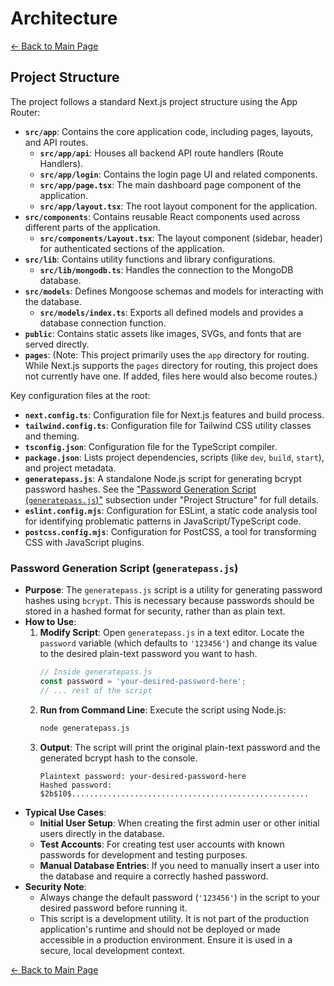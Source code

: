 # Architecture

[← Back to Main Page](../../../index.md)
## Project Structure

The project follows a standard Next.js project structure using the App Router:

- **`src/app`**: Contains the core application code, including pages, layouts, and API routes.
  - **`src/app/api`**: Houses all backend API route handlers (Route Handlers).
  - **`src/app/login`**: Contains the login page UI and related components.
  - **`src/app/page.tsx`**: The main dashboard page component of the application.
  - **`src/app/layout.tsx`**: The root layout component for the application.
- **`src/components`**: Contains reusable React components used across different parts of the application.
  - **`src/components/Layout.tsx`**: The layout component (sidebar, header) for authenticated sections of the application.
- **`src/lib`**: Contains utility functions and library configurations.
  - **`src/lib/mongodb.ts`**: Handles the connection to the MongoDB database.
- **`src/models`**: Defines Mongoose schemas and models for interacting with the database.
  - **`src/models/index.ts`**: Exports all defined models and provides a database connection function.
- **`public`**: Contains static assets like images, SVGs, and fonts that are served directly.
- **`pages`**: (Note: This project primarily uses the `app` directory for routing. While Next.js supports the `pages` directory for routing, this project does not currently have one. If added, files here would also become routes.)

Key configuration files at the root:

- **`next.config.ts`**: Configuration file for Next.js features and build process.
- **`tailwind.config.ts`**: Configuration file for Tailwind CSS utility classes and theming.
- **`tsconfig.json`**: Configuration file for the TypeScript compiler.
- **`package.json`**: Lists project dependencies, scripts (like `dev`, `build`, `start`), and project metadata.
- **`generatepass.js`**: A standalone Node.js script for generating bcrypt password hashes. See the ["Password Generation Script (`generatepass.js`)"](#password-generation-script-generatepassjs) subsection under "Project Structure" for full details.
- **`eslint.config.mjs`**: Configuration for ESLint, a static code analysis tool for identifying problematic patterns in JavaScript/TypeScript code.
- **`postcss.config.mjs`**: Configuration for PostCSS, a tool for transforming CSS with JavaScript plugins.

### Password Generation Script (`generatepass.js`)

-   **Purpose**: The `generatepass.js` script is a utility for generating password hashes using `bcrypt`. This is necessary because passwords should be stored in a hashed format for security, rather than as plain text.
-   **How to Use**:
    1.  **Modify Script**: Open `generatepass.js` in a text editor. Locate the `password` variable (which defaults to `'123456'`) and change its value to the desired plain-text password you want to hash.
        ```javascript
        // Inside generatepass.js
        const password = 'your-desired-password-here';
        // ... rest of the script
        ```
    2.  **Run from Command Line**: Execute the script using Node.js:
        ```bash
        node generatepass.js
        ```
    3.  **Output**: The script will print the original plain-text password and the generated bcrypt hash to the console.
        ```
        Plaintext password: your-desired-password-here
        Hashed password: $2b$10$.....................................................
        ```
-   **Typical Use Cases**:
    -   **Initial User Setup**: When creating the first admin user or other initial users directly in the database.
    -   **Test Accounts**: For creating test user accounts with known passwords for development and testing purposes.
    -   **Manual Database Entries**: If you need to manually insert a user into the database and require a correctly hashed password.
-   **Security Note**:
    -   Always change the default password (`'123456'`) in the script to your desired password before running it.
    -   This script is a development utility. It is not part of the production application's runtime and should not be deployed or made accessible in a production environment. Ensure it is used in a secure, local development context.

[← Back to Main Page](../../../index.md)

